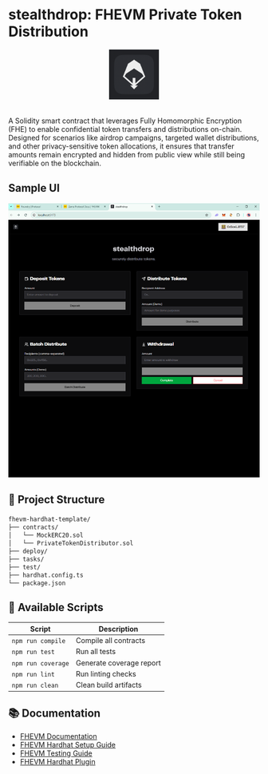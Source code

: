 # stealthdrop: FHEVM Private Token Distribution

<div align="center">
  <img src="assets/stealthdrop-logo.png" alt="Logo" width="100"/>
</div>
<br>

A Solidity smart contract that leverages Fully Homomorphic Encryption (FHE) to enable confidential token transfers and
distributions on-chain. Designed for scenarios like airdrop campaigns, targeted wallet distributions, and other
privacy-sensitive token allocations, it ensures that transfer amounts remain encrypted and hidden from public view while
still being verifiable on the blockchain.

## Sample UI

![alt text](assets/ui.png)

## 📁 Project Structure

```
fhevm-hardhat-template/
├── contracts/
│   └── MockERC20.sol
│   └── PrivateTokenDistributor.sol
├── deploy/
├── tasks/
├── test/
├── hardhat.config.ts
└── package.json
```

## 📜 Available Scripts

| Script             | Description              |
| ------------------ | ------------------------ |
| `npm run compile`  | Compile all contracts    |
| `npm run test`     | Run all tests            |
| `npm run coverage` | Generate coverage report |
| `npm run lint`     | Run linting checks       |
| `npm run clean`    | Clean build artifacts    |

## 📚 Documentation

- [FHEVM Documentation](https://docs.zama.ai/fhevm)
- [FHEVM Hardhat Setup Guide](https://docs.zama.ai/protocol/solidity-guides/getting-started/setup)
- [FHEVM Testing Guide](https://docs.zama.ai/protocol/solidity-guides/development-guide/hardhat/write_test)
- [FHEVM Hardhat Plugin](https://docs.zama.ai/protocol/solidity-guides/development-guide/hardhat)
